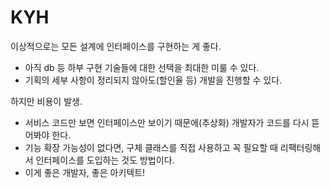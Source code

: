 # KYH

이상적으로는 모든 설계에 인터페이스를 구현하는 게 좋다.

- 아직 db 등 하부 구현 기술들에 대한 선택을 최대한 미룰 수 있다.
- 기획의 세부 사항이 정리되지 않아도(할인율 등) 개발을 진행할 수 있다.

하지만 비용이 발생.

- 서비스 코드만 보면 인터페이스만 보이기 때문에(추상화) 개발자가 코드를 다시 뜯어봐야 한다.
- 기능 확장 가능성이 없다면, 구체 클래스를 직접 사용하고 꼭 필요할 때 리팩터링해서 인터페이스를 도입하는 것도 방법이다.
- 이게 좋은 개발자, 좋은 아키텍트!
